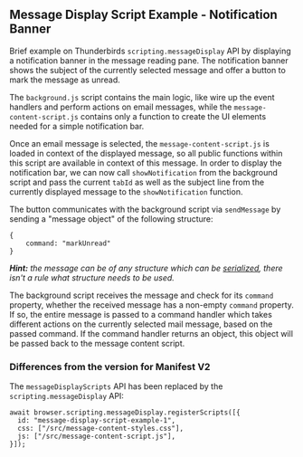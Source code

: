 ## Message Display Script Example - Notification Banner

Brief example on Thunderbirds `scripting.messageDisplay` API by displaying a notification banner in the message reading pane. The notification banner shows the subject of the currently selected message and offer a button to mark the message as unread. 

The `background.js` script contains the main logic, like wire up the event handlers and perform actions on email messages, while the `message-content-script.js` contains only a function to create the UI elements needed for a simple notification bar.

Once an email message is selected, the `message-content-script.js` is loaded in context of the displayed message, so all public functions within this script are available in context of this message. In order to display the notification bar, we can now call `showNotification` from the background script and pass the current `tabId` as well as the subject line from the currently displayed message to the `showNotification` function.

The button communicates with the background script via `sendMessage` by sending a "message object" of the following structure:

```
{
    command: "markUnread"
}
```
***Hint:** the message can be of any structure which can be [serialized](https://developer.mozilla.org/en-US/docs/Mozilla/Add-ons/WebExtensions/Chrome_incompatibilities#data_cloning_algorithm), there isn't a rule what structure needs to be used.*


The background script receives the message and check for its `command` property, whether the received message has a non-empty `command` property. If so, the entire message is passed to a command handler which takes different actions on the currently selected mail message, based on the passed command. If the command handler returns an object, this object will be passed back to the message content script.

### Differences from the version for Manifest V2

The `messageDisplayScripts` API has been replaced by the `scripting.messageDisplay` API:

```
await browser.scripting.messageDisplay.registerScripts([{
  id: "message-display-script-example-1",
  css: ["/src/message-content-styles.css"],
  js: ["/src/message-content-script.js"],
}]);
```
